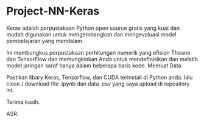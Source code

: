 # Project-NN-Keras

Keras adalah perpustakaan Python open source gratis yang kuat dan mudah digunakan untuk mengembangkan dan mengevaluasi model pembelajaran yang mendalam.

Ini membungkus perpustakaan perhitungan numerik yang efisien Theano dan TensorFlow dan memungkinkan Anda untuk mendefinisikan dan melatih model jaringan saraf hanya dalam beberapa baris kode.
Memuat Data

Pastikan libary Keras, Tensorflow, dan CUDA terinstall di Python anda.
lalu close / download file .ipynb dan data .csv yang saya upload di repository ini.

Terima kasih.

ASR.
